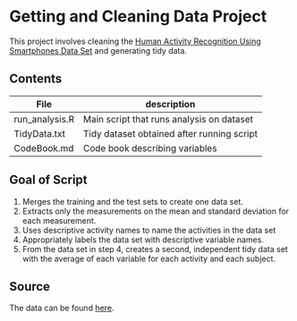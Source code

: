 # Getting and Cleaning Data Project

This project involves cleaning the [Human Activity Recognition Using Smartphones Data Set](https://archive.ics.uci.edu/ml/datasets/Human+Activity+Recognition+Using+Smartphones#) and generating tidy data.

## Contents

File | description
-----|------------
run_analysis.R |Main script that runs analysis on dataset
TidyData.txt| Tidy dataset obtained after running script
CodeBook.md|Code book describing variables

## Goal of Script

1. Merges the training and the test sets to create one data set.
2. Extracts only the measurements on the mean and standard deviation for each measurement.
3. Uses descriptive activity names to name the activities in the data set
4. Appropriately labels the data set with descriptive variable names.
5. From the data set in step 4, creates a second, independent tidy data set with the average of each variable for each activity and each subject.

## Source

The data can be found [here](https://archive.ics.uci.edu/ml/machine-learning-databases/00240/).
